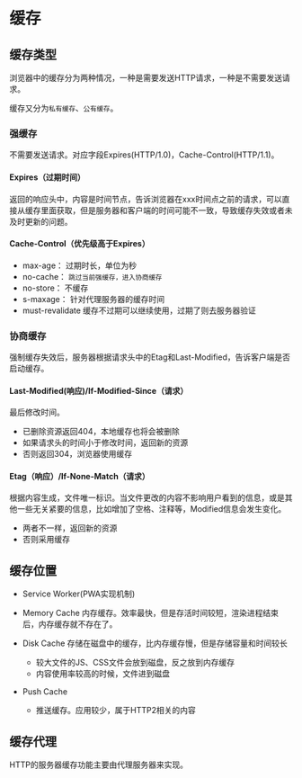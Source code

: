 # 缓存

## 缓存类型

浏览器中的缓存分为两种情况，一种是需要发送HTTP请求，一种是不需要发送请求。

缓存又分为`私有缓存`、`公有缓存`。

### 强缓存

不需要发送请求。对应字段Expires(HTTP/1.0)，Cache-Control(HTTP/1.1)。

#### Expires（过期时间）

返回的响应头中，内容是时间节点，告诉浏览器在xxx时间点之前的请求，可以直接从缓存里面获取，但是服务器和客户端的时间可能不一致，导致缓存失效或者未及时更新的问题。

#### Cache-Control（优先级高于Expires）

- max-age：  过期时长，单位为秒
- no-cache： `跳过当前强缓存，进入协商缓存`
- no-store： 不缓存
- s-maxage： 针对代理服务器的缓存时间
- must-revalidate 缓存不过期可以继续使用，过期了则去服务器验证

### 协商缓存

强制缓存失效后，服务器根据请求头中的Etag和Last-Modified，告诉客户端是否启动缓存。

#### Last-Modified(响应)/If-Modified-Since（请求）

最后修改时间。  

- 已删除资源返回404，本地缓存也将会被删除
- 如果请求头的时间小于修改时间，返回新的资源
- 否则返回304，浏览器使用缓存

#### Etag（响应）/If-None-Match（请求）

根据内容生成，文件唯一标识。当文件更改的内容不影响用户看到的信息，或是其他一些无关紧要的信息，比如增加了空格、注释等，Modified信息会发生变化。

- 两者不一样，返回新的资源
- 否则采用缓存

## 缓存位置

- Service Worker(PWA实现机制)
- Memory Cache
    内存缓存。效率最快，但是存活时间较短，渲染进程结束后，内存缓存就不存在了。
- Disk Cache
    存储在磁盘中的缓存，比内存缓存慢，但是存储容量和时间较长
    - 较大文件的JS、CSS文件会放到磁盘，反之放到内存缓存
    - 内容使用率较高的时候，文件进到磁盘

- Push Cache
    - 推送缓存。应用较少，属于HTTP2相关的内容

## 缓存代理

HTTP的服务器缓存功能主要由代理服务器来实现。
